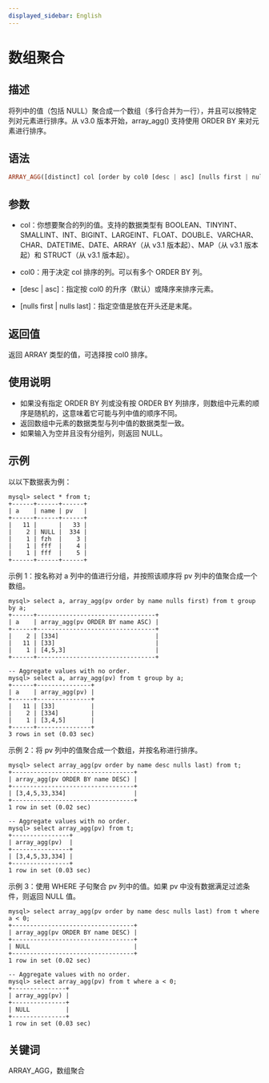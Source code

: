 ```yaml
---
displayed_sidebar: English
---
```


# 数组聚合

## 描述

将列中的值（包括 NULL）聚合成一个数组（多行合并为一行），并且可以按特定列对元素进行排序。从 v3.0 版本开始，array_agg() 支持使用 ORDER BY 来对元素进行排序。

## 语法

```Haskell
ARRAY_AGG([distinct] col [order by col0 [desc | asc] [nulls first | nulls last] ...])
```

## 参数

- col：你想要聚合的列的值。支持的数据类型有 BOOLEAN、TINYINT、SMALLINT、INT、BIGINT、LARGEINT、FLOAT、DOUBLE、VARCHAR、CHAR、DATETIME、DATE、ARRAY（从 v3.1 版本起）、MAP（从 v3.1 版本起）和 STRUCT（从 v3.1 版本起）。

- col0：用于决定 col 排序的列。可以有多个 ORDER BY 列。

- [desc | asc]：指定按 col0 的升序（默认）或降序来排序元素。

- [nulls first | nulls last]：指定空值是放在开头还是末尾。

## 返回值

返回 ARRAY 类型的值，可选择按 col0 排序。

## 使用说明

- 如果没有指定 ORDER BY 列或没有按 ORDER BY 列排序，则数组中元素的顺序是随机的，这意味着它可能与列中值的顺序不同。
- 返回数组中元素的数据类型与列中值的数据类型一致。
- 如果输入为空并且没有分组列，则返回 NULL。

## 示例

以以下数据表为例：

```plaintext
mysql> select * from t;
+------+------+------+
| a    | name | pv   |
+------+------+------+
|   11 |      |   33 |
|    2 | NULL |  334 |
|    1 | fzh  |    3 |
|    1 | fff  |    4 |
|    1 | fff  |    5 |
+------+------+------+
```

示例 1：按名称对 a 列中的值进行分组，并按照该顺序将 pv 列中的值聚合成一个数组。

```plaintext
mysql> select a, array_agg(pv order by name nulls first) from t group by a;
+------+---------------------------------+
| a    | array_agg(pv ORDER BY name ASC) |
+------+---------------------------------+
|    2 | [334]                           |
|   11 | [33]                            |
|    1 | [4,5,3]                         |
+------+---------------------------------+

-- Aggregate values with no order.
mysql> select a, array_agg(pv) from t group by a;
+------+---------------+
| a    | array_agg(pv) |
+------+---------------+
|   11 | [33]          |
|    2 | [334]         |
|    1 | [3,4,5]       |
+------+---------------+
3 rows in set (0.03 sec)
```

示例 2：将 pv 列中的值聚合成一个数组，并按名称进行排序。

```plaintext
mysql> select array_agg(pv order by name desc nulls last) from t;
+----------------------------------+
| array_agg(pv ORDER BY name DESC) |
+----------------------------------+
| [3,4,5,33,334]                   |
+----------------------------------+
1 row in set (0.02 sec)

-- Aggregate values with no order.
mysql> select array_agg(pv) from t;
+----------------+
| array_agg(pv)  |
+----------------+
| [3,4,5,33,334] |
+----------------+
1 row in set (0.03 sec)
```

示例 3：使用 WHERE 子句聚合 pv 列中的值。如果 pv 中没有数据满足过滤条件，则返回 NULL 值。

```plaintext
mysql> select array_agg(pv order by name desc nulls last) from t where a < 0;
+----------------------------------+
| array_agg(pv ORDER BY name DESC) |
+----------------------------------+
| NULL                             |
+----------------------------------+
1 row in set (0.02 sec)

-- Aggregate values with no order.
mysql> select array_agg(pv) from t where a < 0;
+---------------+
| array_agg(pv) |
+---------------+
| NULL          |
+---------------+
1 row in set (0.03 sec)
```

## 关键词

ARRAY_AGG，数组聚合
